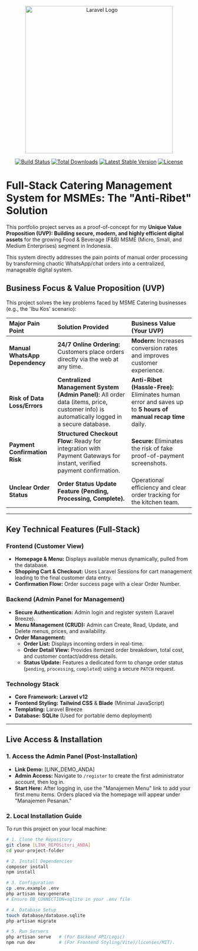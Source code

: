 <p align="center"><a href="https://laravel.com" target="_blank"><img src="https://raw.githubusercontent.com/laravel/art/master/logo-lockup/5%20SVG/2%20CMYK/1%20Full%20Color/laravel-logolockup-cmyk-red.svg" width="400" alt="Laravel Logo"></a></p>

<p align="center">
<a href="https://github.com/laravel/framework/actions"><img src="https://github.com/laravel/framework/workflows/tests/badge.svg" alt="Build Status"></a>
<a href="https://packagist.org/packages/laravel/framework"><img src="https://img.shields.io/packagist/dt/laravel/framework" alt="Total Downloads"></a>
<a href="https://packagist.org/packages/laravel/framework"><img src="https://img.shields.io/packagist/v/laravel/framework" alt="Latest Stable Version"></a>
<a href="https://packagist.org/packages/laravel/framework"><img src="https://img.shields.io/packagist/l/laravel/framework" alt="License"></a>
</p>

# Full-Stack Catering Management System for MSMEs: The "Anti-Ribet" Solution



This portfolio project serves as a proof-of-concept for my **Unique Value Proposition (UVP): Building secure, modern, and highly efficient digital assets** for the growing Food & Beverage (F&B) MSME (Micro, Small, and Medium Enterprises) segment in Indonesia.

This system directly addresses the pain points of manual order processing by transforming chaotic WhatsApp/chat orders into a centralized, manageable digital system.

## Business Focus & Value Proposition (UVP)

This project solves the key problems faced by MSME Catering businesses (e.g., the 'Ibu Kos' scenario):

| Major Pain Point | Solution Provided | Business Value (Your UVP) |
| :--- | :--- | :--- |
| **Manual WhatsApp Dependency** | **24/7 Online Ordering:** Customers place orders directly via the web at any time. | **Modern:** Increases conversion rates and improves customer experience. |
| **Risk of Data Loss/Errors** | **Centralized Management System (Admin Panel):** All order data (items, price, customer info) is automatically logged in a secure database. | **Anti-Ribet (Hassle-Free):** Eliminates human error and saves up to **5 hours of manual recap time** daily. |
| **Payment Confirmation Risk** | **Structured Checkout Flow:** Ready for integration with Payment Gateways for instant, verified payment confirmation. | **Secure:** Eliminates the risk of fake proof-of-payment screenshots. |
| **Unclear Order Status** | **Order Status Update Feature (Pending, Processing, Complete).** | Operational efficiency and clear order tracking for the kitchen team. |

---

## Key Technical Features (Full-Stack)

### **Frontend (Customer View)**
* **Homepage & Menu:** Displays available menus dynamically, pulled from the database.
* **Shopping Cart & Checkout:** Uses Laravel Sessions for cart management leading to the final customer data entry.
* **Confirmation Flow:** Order success page with a clear Order Number.

### **Backend (Admin Panel for Management)**
* **Secure Authentication:** Admin login and register system (Laravel Breeze).
* **Menu Management (CRUD):** Admin can Create, Read, Update, and Delete menus, prices, and availability.
* **Order Management:**
    * **Order List:** Displays incoming orders in real-time.
    * **Order Detail View:** Provides itemized order breakdown, total cost, and customer contact/address details.
    * **Status Update:** Features a dedicated form to change order status (`pending`, `processing`, `completed`) using a secure `PATCH` request.

### **Technology Stack**
* **Core Framework:** **Laravel v12**
* **Frontend Styling:** **Tailwind CSS** & **Blade** (Minimal JavaScript)
* **Templating:** Laravel Breeze
* **Database:** **SQLite** (Used for portable demo deployment)

---

## Live Access & Installation

### 1. Access the Admin Panel (Post-Installation)

* **Link Demo:** [LINK_DEMO_ANDA]
* **Admin Access:** Navigate to `/register` to create the first administrator account, then log in.
* **Start Here:** After logging in, use the "Manajemen Menu" link to add your first menu items. Orders placed via the homepage will appear under "Manajemen Pesanan."

### 2. Local Installation Guide

To run this project on your local machine:

```bash
# 1. Clone the Repository
git clone [LINK_REPOSitori_ANDA]
cd your-project-folder

# 2. Install Dependencies
composer install
npm install

# 3. Configuration
cp .env.example .env
php artisan key:generate
# Ensure DB_CONNECTION=sqlite in your .env file

# 4. Database Setup
touch database/database.sqlite
php artisan migrate

# 5. Run Servers
php artisan serve   # (For Backend API/Logic)
npm run dev         # (For Frontend Styling/Vite)/licenses/MIT).
